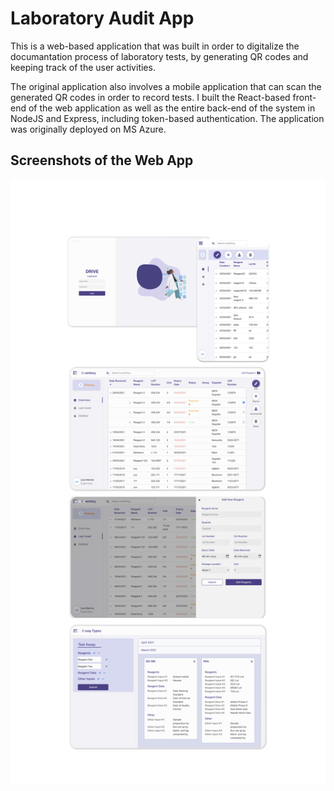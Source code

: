 # Laboratory Audit App
This is a web-based application that was built in order to digitalize the documantation process of laboratory tests, by generating QR codes and keeping track of the user activities.

The original application also involves a mobile application that can scan the generated QR codes in order to record tests.
I built the React-based front-end of the web application as well as the entire back-end of the system in NodeJS and Express, including token-based authentication.
The application was originally deployed on MS Azure.

## Screenshots of the Web App
![Alt text](./other/screenshot.svg)
